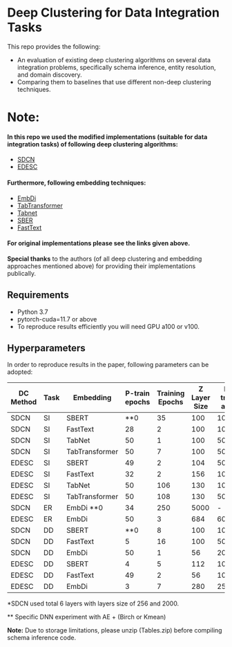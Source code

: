 # **Deep Clustering for Data Integration Tasks**


This repo provides the following:
* An evaluation of existing deep clustering algorithms on several data integration problems, specifically schema inference, entity resolution, and domain discovery.
* Comparing them to baselines that use different non-deep clustering techniques.



# Note: 

#### In this repo we used the modified implementations (suitable for data integration tasks) of following deep clustering algorithms:

* [SDCN](https://github.com/bdy9527/SDCN)
* [EDESC](https://github.com/JinyuCai95/EDESC-pytorch)

#### Furthermore, following embedding techniques:

* [EmbDi](https://gitlab.eurecom.fr/cappuzzo/embdi)
* [TabTransformer](https://github.com/jrzaurin/pytorch-widedeep)
* [Tabnet](https://github.com/jrzaurin/pytorch-widedeep)
* [SBER](https://www.sbert.net/docs/hugging_face.html)
* [FastText](https://fasttext.cc/docs/en/crawl-vectors.html)

#### For original implementations please see the links given above.

**Special thanks** to the authors (of all deep clustering and embedding approaches mentioned above) for providing their implementations publically.


## Requirements
* Python 3.7 
* pytorch-cuda=11.7 or above
* To reproduce results efficiently you will need GPU a100 or v100.



## Hyperparameters
In order to reproduce results in the paper, following parameters can be adopted:

| DC Method | Task | Embedding | P-train epochs | Training Epochs | Z	Layer Size | P-train algo | train algo | 
| ---|--- |--- |--- |--- |--- |--- |---|              
|SDCN	|SI	|SBERT|	**0|	35|	100	|1000|	-|	Kmean|
|SDCN	|SI	|FastText|	28|	2|	100|	1000|	Birch|	Kmean|
|SDCN	|SI	|TabNet	|50|	1|	100|	5000|	Kmean	|Kmean|
|SDCN	|SI	|TabTransformer|	50|	7|	100|	5000|	Kmean|	Kmean|
|EDESC|	SI|	SBERT|	49|	2|	104|	500|	Birch|	Birch|
|EDESC|	SI|	FastText|	32|	2	|156|	1000|	Kmean|	kmean|
|EDESC|	SI|	TabNet|	50|	106	|130	|1000|	Birch|	Birch|
|EDESC|	SI|	TabTransformer|	50|	108	|130|	5000|	Birch|	Birch|
|SDCN	|ER	|EmbDi	**0|	34|	250|	5000	|-|	Birch|
|EDESC|	ER	|EmbDi|	50	|3	|684|	6000	|Birch|	Birch|
|SDCN	|DD	|SBERT|	**0|	8|	100	|1000	|-|	Birch|
|SDCN	|DD	|FastText|	5|	16|	100|	500|	Kmean	|Birch|
|SDCN	|DD	|EmbDi	|50	|1	|56	|2000*	|Birch	|Kmean|
|EDESC|	DD|	SBERT|	4|	5|	112	|1000|	Birch	|Birch|
|EDESC|	DD|	FastText|	49|	2|	56	|1000	|Birch|	Birch|
|EDESC|	DD|	EmbDi|	3|	7|	280	|256	|Kmean|	kmean|

*SDCN used total 6 layers with layers size of 256 and 2000.

** Specific DNN experiment with AE + (Birch or Kmean)





**Note:** Due to storage limitations, please unzip (Tables.zip) before compiling schema inference code.


